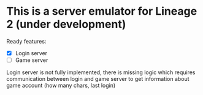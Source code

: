 # This is a server emulator for Lineage 2 (under development)

Ready features:

- [x] Login server
- [ ] Game server

Login server is not fully implemented, there is missing logic which requires communication between login and game server
to get information about game account (how many chars, last login)